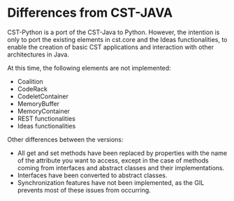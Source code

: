 # Differences from CST-JAVA

CST-Python is a port of the CST-Java to Python. However, the intention is only to port the existing elements in cst.core and the Ideas functionalities, to enable the creation of basic CST applications and interaction with other architectures in Java.

At this time, the following elements are not implemented:
- Coalition
- CodeRack
- CodeletContainer
- MemoryBuffer
- MemoryContainer
- REST functionalities
- Ideas functionalities

Other differences between the versions:
- All get and set methods have been replaced by properties with the name of the attribute you want to access, except in the case of methods coming from interfaces and abstract classes and their implementations.
- Interfaces have been converted to abstract classes.
- Synchronization features have not been implemented, as the GIL prevents most of these issues from occurring.